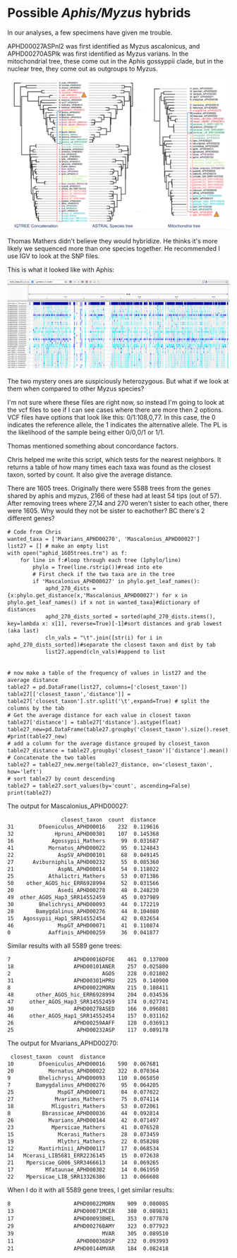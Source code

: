 # Possible *Aphis/Myzus* hybrids

In our analyses, a few specimens have given me trouble. 

APHD00027ASPnl2 was first identified as Myzus ascalonicus, and APHD00270ASPlk was first identified as Myzus varians. In the mitochondrial tree, these come out in the Aphis gossyppii clade, but in the nuclear tree, they come out as outgroups to Myzus.

![Figure of phylogenies](figs/aphis_myzus3trees.png)

Thomas Mathers didn't believe they would hybridize. He thinks it's more likely we sequenced more than one species together. He recommended I use IGV to look at the SNP files. 

This is what it looked like with Aphis:

![Figure of IGV with Aphis](figs/IGV_aphis.png)

The two mystery ones are suspiciously heterozygous. But what if we look at them when compared to other Myzus species?

I'm not sure where these files are right now, so instead I'm going to look at the vcf files to see if I can see cases where there are more then 2 options. VCF files have options that look like this: 0/1:108,0,77. In this case, the 0 indicates the reference allele, the 1 indicates the alternative allele. The PL is the likelihood of the sample being either 0/0,0/1 or 1/1.

Thomas mentioned something about concordance factors. 

Chris helped me write this script, which tests for the nearest neighbors. It returns a table of how many times each taxa was found as the closest taxon, sorted by count. It also give the average distance.

There are 1605 trees. Originally there were 5588 trees from the genes shared by aphis and myzus, 2166 of these had at least 54 tips (out of 57). After removing trees where 27,14 and 270 weren't sister to each other, there were 1605. Why would they not be sister to eachother? BC there's 2 different genes?
```
# Code from Chris
wanted_taxa = ['Mvarians_APHD00270', 'Mascalonius_APHD00027']
list27 = [] # make an empty list
with open("aphid_1605trees.tre") as f:
    for line in f:#loop through each tree (1phylo/line)
        phylo = Tree(line.rstrip())#read into ete
        # First check if the two taxa are in the tree
        if 'Mascalonius_APHD00027' in phylo.get_leaf_names():
            aphd_270_dists = {x:phylo.get_distance(x,'Mascalonius_APHD00027') for x in phylo.get_leaf_names() if x not in wanted_taxa}#dictionary of distances
            aphd_270_dists_sorted = sorted(aphd_270_dists.items(), key=lambda x: x[1], reverse=True)[-1]#sort distances and grab lowest (aka last)
            cln_vals = "\t".join([str(i) for i in aphd_270_dists_sorted])#separate the closest taxon and dist by tab
            list27.append(cln_vals)#append to list


# now make a table of the frequency of values in list27 and the average distance
table27 = pd.DataFrame(list27, columns=['closest_taxon'])
table27[['closest_taxon','distance']] = table27['closest_taxon'].str.split('\t',expand=True) # split the columns by the tab
# Get the average distance for each value in closest taxon
table27['distance'] = table27['distance'].astype(float)
table27_new=pd.DataFrame(table27.groupby('closest_taxon').size().reset_index(name='count'))
#print(table27_new)
# add a column for the average distance grouped by closest_taxon
table27_distance = table27.groupby('closest_taxon')['distance'].mean()
# Concatenate the two tables
table27 = table27_new.merge(table27_distance, on='closest_taxon', how='left')
# sort table27 by count descending
table27 = table27.sort_values(by='count', ascending=False)
print(table27)
```
The output for Mascalonius_APHD00027:
```
                 closest_taxon  count  distance
31        Dfoeniculus_APHD00016    232  0.119616
32             Hpruni_APHD00301    107  0.145368
16            Agossypii_Mathers     99  0.031687
41           Mornatus_APHD00022     95  0.124843
22              AspSV_APHD00101     68  0.049145
27      Aviburniphila_APHD00232     55  0.085360
21              AspNL_APHD00014     54  0.118022
25           Athalictri_Mathers     53  0.071386
50    other_AGOS_hic_ERR6928994     52  0.031566
20              Asedi_APHD00278     48  0.248230
49  other_AGOS_Hap3_SRR14552459     45  0.037989
30        Bhelichrysi_APHD00093     44  0.172219
28       Bamygdalinus_APHD00276     44  0.104080
15   Agossypii_Hap1_SRR14552454     42  0.032654
46              MspGT_APHD00071     41  0.110874
0            Aaffinis_APHD00259     36  0.041877
```
Similar results with all 5589 gene trees:
```                   closest_taxon  count  distance
7                    APHD00016DFOE    461  0.137000
18                   APHD00101ANER    257  0.025800
2                             AGOS    228  0.021802
31                   APHD00301HPRU    225  0.140900
8                    APHD00022MORN    215  0.108411
48       other_AGOS_hic_ERR6928994    204  0.034536
47     other_AGOS_Hap3_SRR14552459    174  0.027741
30                   APHD00278ASED    166  0.096081
46     other_AGOS_Hap1_SRR14552454    157  0.031162
26                   APHD00259AAFF    120  0.036913
25                    APHD00232ASP    117  0.089178
```
The output for Mvarians_APHD00270:
```
 closest_taxon  count  distance
10        Dfoeniculus_APHD00016    590  0.067681
20           Mornatus_APHD00022    322  0.070364
9         Bhelichrysi_APHD00093    110  0.065850
7        Bamygdalinus_APHD00276     95  0.064205
25              MspGT_APHD00071     84  0.077022
27             Mvarians_Mathers     75  0.074114
18            Mligustri_Mathers     53  0.072061
8          Bbrassicae_APHD00036     44  0.092814
26           Mvarians_APHD00144     42  0.071497
23            Mpersicae_Mathers     41  0.076528
15              Mcerasi_Mathers     28  0.073459
19              Mlythri_Mathers     22  0.058208
12        Mantirhinii_APHD00117     17  0.068534
14   Mcerasi_LIB5681_ERR2236145     15  0.072638
21    Mpersicae_G006_SRR3466613     14  0.069265
17          Mfataunae_APHD00302     14  0.061950
22    Mpersicae_LIB_SRR13326386     13  0.066608
```
When I do it with all 5589 gene trees, I get similar results:
```7                    APHD00016DFOE   1764  0.081219
8                    APHD00022MORN    909  0.080085
13                   APHD00071MCER    380  0.089831
17                   APHD00093BHEL    353  0.077870
29                   APHD00276BAMY    323  0.077923
39                            MVAR    305  0.089510
11                    APHD00036DSP    232  0.093993
21                   APHD00144MVAR    184  0.082418
```
